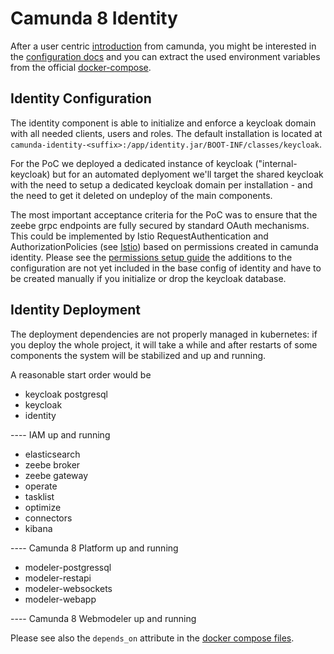 # Camunda 8 Identity

After a user centric [introduction](https://docs.camunda.io/docs/self-managed/identity/what-is-identity/) from camunda, you might be interested in the [configuration docs](https://docs.camunda.io/docs/self-managed/identity/deployment/configuration-variables/) and you can extract the used environment variables from the official [docker-compose](https://github.com/camunda/camunda-platform/blob/main/docker-compose.yaml).

## Identity Configuration

The identity component is able to initialize and enforce a keycloak domain with all needed clients, users and roles. The default installation is located at ```camunda-identity-<suffix>:/app/identity.jar/BOOT-INF/classes/keycloak```.

For the PoC we deployed a dedicated instance of keycloak ("internal-keycloak) but for an automated deplyoment we'll target the shared keycloak with the need to setup a dedicated keycloak domain per installation - and the need to get it deleted on undeploy of the main components. 

The most important acceptance criteria for the PoC was to ensure that the zeebe grpc endpoints are fully secured by standard OAuth mechanisms. This could be implemented by Istio RequestAuthentication and AuthorizationPolicies (see [Istio](../../docs/istio-config.md)) based on permissions created in camunda identity. Please see the [permissions setup guide](../../docs/permissions.md) the additions to the configuration are not yet included in the base config of identity and have to be created manually if you initialize or drop the keycloak database.

## Identity Deployment

The deployment dependencies are not properly managed in kubernetes: if you deploy the whole project, it will take a while and after restarts of some components the system will be stabilized and up and running.

A reasonable start order would be

- keycloak postgresql
- keycloak
- identity

---- IAM up and running

- elasticsearch
- zeebe broker
- zeebe gateway
- operate
- tasklist
- optimize
- connectors
- kibana

---- Camunda 8 Platform up and running
- modeler-postgressql
- modeler-restapi
- modeler-websockets
- modeler-webapp

---- Camunda 8 Webmodeler up and running

Please see also the ```depends_on``` attribute in the [docker compose files](https://github.com/camunda/camunda-platform).






